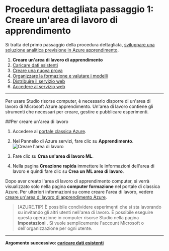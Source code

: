 <properties
    pageTitle="Passaggio 1: Creare un'area di lavoro di apprendimento | Microsoft Azure"
    description="Passaggio 1 di sviluppare una procedura dettagliata soluzione stima: informazioni su come configurare una nuova area di lavoro di Azure Machine Learning Studio."
    services="machine-learning"
    documentationCenter=""
    authors="garyericson"
    manager="jhubbard"
    editor="cgronlun"/>

<tags
    ms.service="machine-learning"
    ms.workload="data-services"
    ms.tgt_pltfrm="na"
    ms.devlang="na"
    ms.topic="article"
    ms.date="09/16/2016"
    ms.author="garye"/>


# <a name="walkthrough-step-1-create-a-machine-learning-workspace"></a>Procedura dettagliata passaggio 1: Creare un'area di lavoro di apprendimento

Si tratta del primo passaggio della procedura dettagliata, [sviluppare una soluzione analitica previsione in Azure apprendimento](machine-learning-walkthrough-develop-predictive-solution.md).


1.  **Creare un'area di lavoro di apprendimento**
2.  [Caricare dati esistenti](machine-learning-walkthrough-2-upload-data.md)
3.  [Creare una nuova prova](machine-learning-walkthrough-3-create-new-experiment.md)
4.  [Organizzare la formazione e valutare i modelli](machine-learning-walkthrough-4-train-and-evaluate-models.md)
5.  [Distribuire il servizio web](machine-learning-walkthrough-5-publish-web-service.md)
6.  [Accedere al servizio web](machine-learning-walkthrough-6-access-web-service.md)

----------

<!-- This needs to be updated to refer to the new way of creating workspaces in the Ibiza portal -->

Per usare Studio risorse computer, è necessario disporre di un'area di lavoro di Microsoft Azure apprendimento. Un'area di lavoro contiene gli strumenti che necessari per creare, gestire e pubblicare esperimenti.  

##<a name="to-create-a-workspace"></a>Per creare un'area di lavoro  

1.  Accedere al [portale classica Azure](https://manage.windowsazure.com).
2.  Nel Pannello di Azure servizi, fare clic su **Apprendimento**.  
![Creare l'area di lavoro][1]

3.  Fare clic su **Crea un'area di lavoro ML**.
4.  Nella pagina **Creazione rapida** immettere le informazioni dell'area di lavoro e quindi fare clic su **Crea un ML area di lavoro**.

Dopo aver creato l'area di lavoro di apprendimento computer, si verrà visualizzato solo nella pagina **computer formazione** nel portale di classica Azure. Per ulteriori informazioni su come creare l'area di lavoro, vedere [creare un'area di lavoro di apprendimento Azure](machine-learning-create-workspace.md).

> [AZURE.TIP] È possibile condividere esperimenti che si sta lavorando su invitando gli altri utenti nell'area di lavoro. È possibile eseguire questa operazione in computer risorse Studio nella pagina **Impostazioni** . Si vuole semplicemente l'account Microsoft o dell'organizzazione per ogni utente.

----------

**Argomento successivo: [caricare dati esistenti](machine-learning-walkthrough-2-upload-data.md)**

[1]: ./media/machine-learning-walkthrough-1-create-ml-workspace/create1.png
